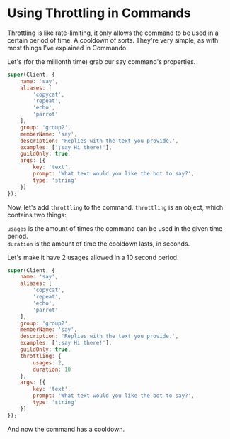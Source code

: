 # Using Throttling in Commands

Throttling is like rate-limiting, it only allows the command to be used in a certain period of time. A cooldown of sorts. They're very simple, as with most things I've explained in Commando.

Let's \(for the millionth time\) grab our say command's properties.

```js
super(Client, {
    name: 'say',
    aliases: [
        'copycat',
        'repeat',
        'echo',
        'parrot'
    ],
    group: 'group2',
    memberName: 'say',
    description: 'Replies with the text you provide.',
    examples: [';say Hi there!'],
    guildOnly: true,
    args: [{
        key: 'text',
        prompt: 'What text would you like the bot to say?',
        type: 'string'
    }]
});
```

Now, let's add `throttling` to the command. `throttling` is an object, which contains two things:

`usages` is the amount of times the command can be used in the given time period.  
`duration` is the amount of time the cooldown lasts, in seconds.

Let's make it have 2 usages allowed in a 10 second period.

```js
super(Client, {
    name: 'say',
    aliases: [
        'copycat',
        'repeat',
        'echo',
        'parrot'
    ],
    group: 'group2',
    memberName: 'say',
    description: 'Replies with the text you provide.',
    examples: [';say Hi there!'],
    guildOnly: true,
    throttling: {
        usages: 2,
        duration: 10
    },
    args: [{
        key: 'text',
        prompt: 'What text would you like the bot to say?',
        type: 'string'
    }]
});
```

And now the command has a cooldown.

